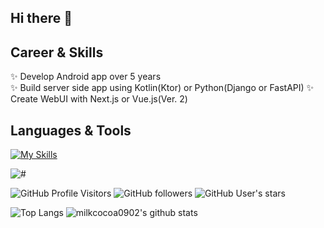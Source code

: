 ## Hi there 👋

## Career & Skills
✨️ Develop Android app over 5 years  
✨️ Build server side app using Kotlin(Ktor) or Python(Django or FastAPI)
✨️ Create WebUI with Next.js or Vue.js(Ver. 2)


## Languages & Tools
[![My Skills](https://skillicons.dev/icons?i=kotlin,ktor,gradle,idea,androidstudio,cpp,py,django,fastapi,flask,nodejs,deno,js,html,css,nextjs,aws,firebase,cloudflare,docker,postman,redis,postgres)](https://skillicons.dev)


![#](https://img.shields.io/static/v1?label=LIFE&message=FAILED!!&color=critical&style=flat&?labelColor=violet)  

![GitHub Profile Visitors](https://komarev.com/ghpvc/?username=milkcocoa0902)
![GitHub followers](https://img.shields.io/github/followers/milkcocoa0902?label=follower&logo=github&style=flat)
![GitHub User's stars](https://img.shields.io/github/stars/milkcocoa0902)

![Top Langs](https://github-readme-stats.vercel.app/api/top-langs/?username=milkcocoa0902&layout=compact&theme=radical&size_weight=0.5&count_weight=0.5&hide=C,Objective-C,Ruby,Assembly&langs_count=8)
![milkcocoa0902's github stats](https://github-readme-stats.vercel.app/api?username=milkcocoa0902&show_icons=true&theme=radical&layout=compact)
